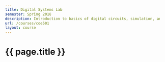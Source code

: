 ```yaml
---
title: Digital Systems Lab
semester: Spring 2018
description: Introduction to basics of digital circuits, simulation, and instrumentation. Circuits are designed, simulated, and built on breadboards.
url: /courses/coe501
layout: course
---
```


# {{ page.title }}


